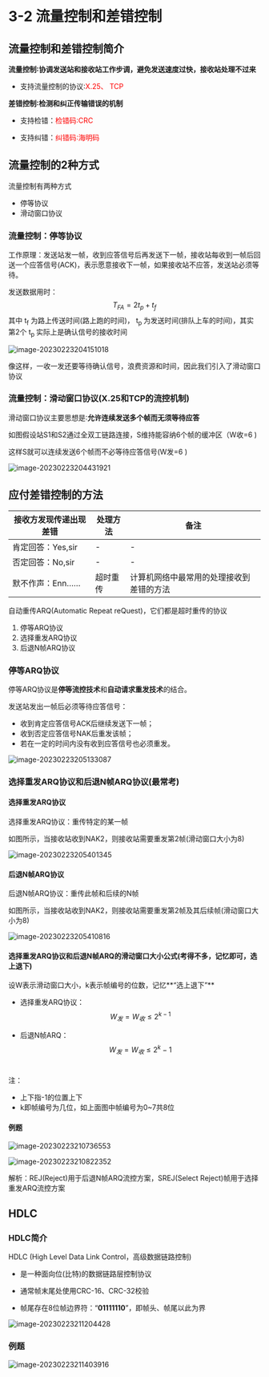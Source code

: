 # 3-2 流量控制和差错控制

## 流量控制和差错控制简介

**流量控制∶协调发送站和接收站工作步调，避免发送速度过快，接收站处理不过来**

- 支持流量控制的协议∶<font color = red>X.25、 TCP</font>

**差错控制∶检测和纠正传输错误的机制**

- 支持检错：<font color = red>检错码∶CRC</font>

- 支持纠错：<font color = red>纠错码∶海明码</font>

## 流量控制的2种方式

流量控制有两种方式

- 停等协议
- 滑动窗口协议

### 流量控制：停等协议

工作原理：发送站发一帧，收到应答信号后再发送下一帧，接收站每收到一帧后回送一个应答信号(ACK)，表示愿意接收下一帧，如果接收站不应答，发送站必须等待。

发送数据用时：
$$
T_{FA}=2t_p+t_f
$$
其中 t<sub>f</sub> 为路上传送时间(路上跑的时间)， t<sub>p </sub>为发送时间(排队上车的时间)，其实第2个 t<sub>p </sub> 实际上是确认信号的接收时间

![image-20230223204151018](https://img.yatjay.top/md/image-20230223204151018.png)

像这样，一收一发还要等待确认信号，浪费资源和时间，因此我们引入了滑动窗口协议

### 流量控制：滑动窗口协议(X.25和TCP的流控机制)

滑动窗口协议主要思想是∶**允许连续发送多个帧而无须等待应答**

如图假设站S1和S2通过全双工链路连接，S维持能容纳6个帧的缓冲区（W收=6 )

这样S就可以连续发送6个帧而不必等待应答信号(W发=6 )

![image-20230223204431921](https://img.yatjay.top/md/image-20230223204431921.png)

## 应付差错控制的方法

| 接收方发现传递出现差错 | 处理方法 | 备注                                     |
| ---------------------- | -------- | ---------------------------------------- |
| 肯定回答：Yes,sir      | -        | -                                        |
| 否定回答：No,sir       | -        | -                                        |
| 默不作声：Enn……        | 超时重传 | 计算机网络中最常用的处理接收到差错的方法 |

自动重传ARQ(Automatic Repeat reQuest)，它们都是超时重传的协议

1. 停等ARQ协议
2. 选择重发ARQ协议
3. 后退N帧ARQ协议

### 停等ARQ协议

停等ARQ协议是**停等流控技术**和**自动请求重发技术**的结合。

发送站发出一帧后必须等待应答信号：

- 收到肯定应答信号ACK后继续发送下一帧；
- 收到否定应答信号NAK后重发该帧；
- 若在一定的时间内没有收到应答信号也必须重发。

![image-20230223205133087](https://img.yatjay.top/md/image-20230223205133087.png)

### 选择重发ARQ协议和后退N帧ARQ协议(最常考)

#### 选择重发ARQ协议

选择重发ARQ协议：重传特定的某一帧

如图所示，当接收站收到NAK2，则接收站需要重发第2帧(滑动窗口大小为8)

![image-20230223205401345](https://img.yatjay.top/md/image-20230223205401345.png)

#### 后退N帧ARQ协议

后退N帧ARQ协议：重传此帧和后续的N帧

如图所示，当接收站收到NAK2，则接收站需要重发第2帧及其后续帧(滑动窗口大小为8)

![image-20230223205410816](https://img.yatjay.top/md/image-20230223205410816.png)

#### 选择重发ARQ协议和后退N帧ARQ的滑动窗口大小公式(考得不多，记忆即可，选上退下)

设W表示滑动窗口大小，k表示帧编号的位数，记忆**“选上退下”**

- 选择重发ARQ协议：$$W_发 = W_收 ≤ 2^{k-1}$$

- 后退N帧ARQ：$$W_发 = W_收 ≤ 2^k - 1$$​

注：

- 上下指-1的位置上下
- k即帧编号为几位，如上面图中帧编号为0~7共8位

#### 例题

![image-20230223210736553](https://img.yatjay.top/md/image-20230223210736553.png)



![image-20230223210822352](https://img.yatjay.top/md/image-20230223210822352.png)

解析：REJ(Reject)用于后退N帧ARQ流控方案，SREJ(Select Reject)帧用于选择重发ARQ流控方案

## HDLC

### HDLC简介

HDLC (High Level Data Link Control，高级数据链路控制)

- 是一种面向位(比特)的数据链路层控制协议

- 通常帧末尾处使用CRC-16、CRC-32校验
- 帧尾存在8位帧边界符：“**01111110**”，即帧头、帧尾以此为界

![image-20230223211204428](https://img.yatjay.top/md/image-20230223211204428.png)

### 例题

![image-20230223211403916](https://img.yatjay.top/md/image-20230223211403916.png)